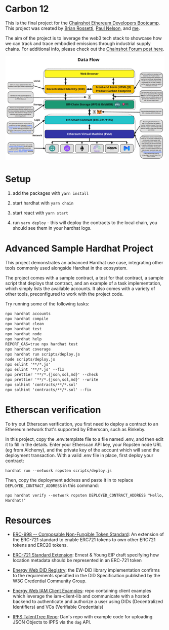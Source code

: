 # Carbon 12

This is the final project for the [Chainshot Ethereum Developers Bootcamp](https://www.chainshot.com/bootcamp). This project was created by [Brian Rossetti](https://github.com/brossetti1), [Paul Nelson](https://github.com/Spazzaroth), and [me](https://github.com/mjohnson518).

The aim of the project is to leverage the web3 tech stack to showcase how we can track and trace embodied emissions through industrial supply chains. For additional info, please check out the [Chainshot Forum post here](https://forum.chainshot.com/t/carbon12-final-project/57).


![Data Flow](/Snip20211010_68.png)

# Setup

1. add the packages with `yarn install`

2. start hardhat with `yarn chain`

3. start react with `yarn start`

4. run `yarn deploy` - this will deploy the contracts to the local chain, you should see them in your hardhat logs.

# Advanced Sample Hardhat Project

This project demonstrates an advanced Hardhat use case, integrating other tools commonly used alongside Hardhat in the ecosystem.

The project comes with a sample contract, a test for that contract, a sample script that deploys that contract, and an example of a task implementation, which simply lists the available accounts. It also comes with a variety of other tools, preconfigured to work with the project code.

Try running some of the following tasks:

```shell
npx hardhat accounts
npx hardhat compile
npx hardhat clean
npx hardhat test
npx hardhat node
npx hardhat help
REPORT_GAS=true npx hardhat test
npx hardhat coverage
npx hardhat run scripts/deploy.js
node scripts/deploy.js
npx eslint '**/*.js'
npx eslint '**/*.js' --fix
npx prettier '**/*.{json,sol,md}' --check
npx prettier '**/*.{json,sol,md}' --write
npx solhint 'contracts/**/*.sol'
npx solhint 'contracts/**/*.sol' --fix
```

# Etherscan verification

To try out Etherscan verification, you first need to deploy a contract to an Ethereum network that's supported by Etherscan, such as Rinkeby.

In this project, copy the .env.template file to a file named .env, and then edit it to fill in the details. Enter your Etherscan API key, your Ropsten node URL (eg from Alchemy), and the private key of the account which will send the deployment transaction. With a valid .env file in place, first deploy your contract:

```shell
hardhat run --network ropsten scripts/deploy.js
```

Then, copy the deployment address and paste it in to replace `DEPLOYED_CONTRACT_ADDRESS` in this command:

```shell
npx hardhat verify --network ropsten DEPLOYED_CONTRACT_ADDRESS "Hello, Hardhat!"
```


# Resources

- [ERC-998 -- Composable Non-Fungible Token Standard](https://eips.ethereum.org/EIPS/eip-998): An extension of the ERC-721 standard to enable ERC721 tokens to own other ERC721 tokens and ERC20 tokens.

- [ERC-721 Standard Extension](https://github.com/ethereum/EIPs/pull/3551/commits/cc3a2725ad7cdc24f717cfb2c4e72fc48cc03b28): Ernest & Young EIP draft specifying how location metadata should be represented in an ERC-721 token

- [Energy Web DID Registry](https://github.com/energywebfoundation/ew-did-registry): the EW-DID library implementation confirms to the requirements specified in the DID Specification published by the W3C Credential Community Group.

- [Energy Web IAM Client Examples](https://github.com/energywebfoundation/iam-client-examples): repo containing client examples which leverage the iam-client-lib and communicate with a hosted backend to authenticate and authorize a user using DIDs (Decentralized Identifiers) and VCs (Verifiable Credentials)

- [IPFS TalentTree Repo](https://github.com/Dan-Nolan/TalentTreeIPFS): Dan's repo with example code for uploading JSON Objects to IPFS via the `dag` API.
